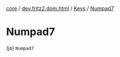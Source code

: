 [core](../../index.md) / [dev.fritz2.dom.html](../index.md) / [Keys](index.md) / [Numpad7](./-numpad7.md)

# Numpad7

(js) `Numpad7`